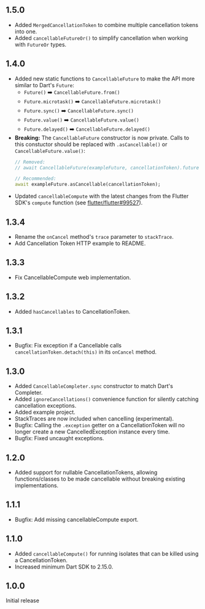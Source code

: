 ## 1.5.0

* Added `MergedCancellationToken` to combine multiple cancellation tokens into one.
* Added `cancellableFutureOr()` to simplify cancellation when working with `FutureOr` types.

## 1.4.0

* Added new static functions to `CancellableFuture` to make the API more similar to Dart's `Future`:
  * `Future()` ➡️ `CancellableFuture.from()`
  * `Future.microtask()` ➡️ `CancellableFuture.microtask()`
  * `Future.sync()` ➡️ `CancellableFuture.sync()`
  * `Future.value()` ➡️ `CancellableFuture.value()`
  * `Future.delayed()` ➡️ `CancellableFuture.delayed()`
* **Breaking:** The `CancellableFuture` constructor is now private. Calls to this constuctor should be replaced with `.asCancellable()` or `CancellableFuture.value()`:
  ```dart
  // Removed:
  // await CancellableFuture(exampleFuture, cancellationToken).future;

  // Recommended:
  await exampleFuture.asCancellable(cancellationToken);
  ```
* Updated `cancellableCompute` with the latest changes from the Flutter SDK's `compute` function (see [flutter/flutter#99527](https://github.com/flutter/flutter/pull/99527)).

## 1.3.4

* Rename the `onCancel` method's `trace` parameter to `stackTrace`.
* Add Cancellation Token HTTP example to README.

## 1.3.3

* Fix CancellableCompute web implementation.

## 1.3.2

* Added `hasCancellables` to CancellationToken.

## 1.3.1

* Bugfix: Fix exception if a Cancellable calls `cancellationToken.detach(this)` in its `onCancel` method.

## 1.3.0

* Added `CancellableCompleter.sync` constructor to match Dart's Completer.
* Added `ignoreCancellations()` convenience function for silently catching cancellation exceptions.
* Added example project.
* StackTraces are now included when cancelling (experimental).
* Bugfix: Calling the `.exception` getter on a CancellationToken will no longer create a new CancelledException instance every time.
* Bugfix: Fixed uncaught exceptions.

## 1.2.0

* Added support for nullable CancellationTokens, allowing functions/classes to be made cancellable without breaking existing implementations.

## 1.1.1

* Bugfix: Add missing cancellableCompute export.

## 1.1.0

* Added `cancellableCompute()` for running isolates that can be killed using a CancellationToken.
* Increased minimum Dart SDK to 2.15.0.

## 1.0.0

Initial release